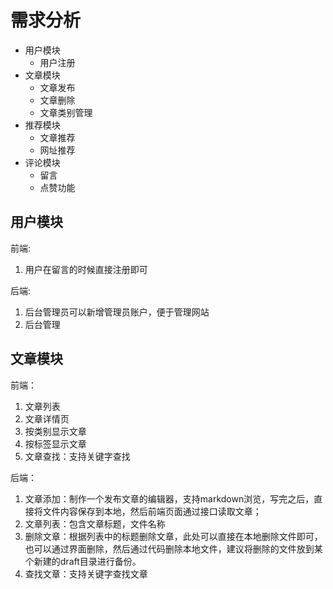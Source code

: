 # 需求分析

- 用户模块
	- 用户注册
- 文章模块
 	- 文章发布
	- 文章删除
	- 文章类别管理
- 推荐模块
	- 文章推荐
	- 网址推荐
- 评论模块
	- 留言
	- 点赞功能

## 用户模块

前端:

1. 用户在留言的时候直接注册即可

后端:

1. 后台管理员可以新增管理员账户，便于管理网站
2. 后台管理

## 文章模块

前端：

1. 文章列表
2. 文章详情页
3. 按类别显示文章
4. 按标签显示文章
5. 文章查找：支持关键字查找

后端：

1. 文章添加：制作一个发布文章的编辑器，支持markdown浏览，写完之后，直接将文件内容保存到本地，然后前端页面通过接口读取文章；
2. 文章列表：包含文章标题，文件名称
3. 删除文章：根据列表中的标题删除文章，此处可以直接在本地删除文件即可，也可以通过界面删除，然后通过代码删除本地文件，建议将删除的文件放到某个新建的draft目录进行备份。
4. 查找文章：支持关键字查找文章